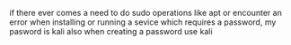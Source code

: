 if there ever comes a need to do sudo operations like apt or encounter an error when installing or running a sevice which requires a password, my pasword is kali 
also when creating a password use kali 